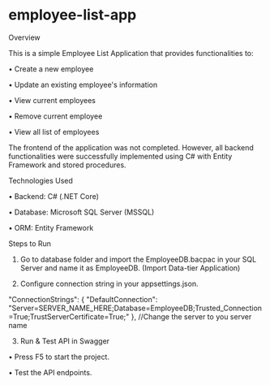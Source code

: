# employee-list-app

Overview

This is a simple Employee List Application that provides functionalities to:

• Create a new employee

• Update an existing employee's information

• View current employees

• Remove current employee

• View all list of employees

The frontend of the application was not completed. However, all backend functionalities were successfully implemented using C# with Entity Framework and stored procedures.

Technologies Used

• Backend: C# (.NET Core)

• Database: Microsoft SQL Server (MSSQL)

• ORM: Entity Framework

Steps to Run

1. Go to database folder and import the EmployeeDB.bacpac in your SQL Server and name it as EmployeeDB. (Import Data-tier Application)

2. Configure connection string in your appsettings.json. 

"ConnectionStrings": {
  "DefaultConnection": "Server=SERVER_NAME_HERE;Database=EmployeeDB;Trusted_Connection=True;TrustServerCertificate=True;"
}, //Change the server to you server name

3. Run & Test API in Swagger

  • Press F5 to start the project.

  • Test the API endpoints.
